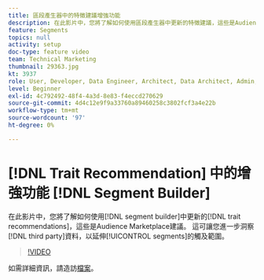 ```yaml
---
title: 區段產生器中的特徵建議增強功能
description: 在此影片中，您將了解如何使用區段產生器中更新的特徵建議，這些是Audience Marketplace建議。 這可讓您進一步洞察可延伸區段觸及範圍的第三方資料。
feature: Segments
topics: null
activity: setup
doc-type: feature video
team: Technical Marketing
thumbnail: 29363.jpg
kt: 3937
role: User, Developer, Data Engineer, Architect, Data Architect, Admin, Leader
level: Beginner
exl-id: 4c792492-48f4-4a3d-8e83-f4eccd270629
source-git-commit: 4d4c12e9f9a33760a89460258c3802fcf3a4e22b
workflow-type: tm+mt
source-wordcount: '97'
ht-degree: 0%

---
```


# [!DNL Trait Recommendation] 中的增強功能  [!DNL Segment Builder]

在此影片中，您將了解如何使用[!DNL segment builder]中更新的[!DNL trait recommendations]，這些是Audience Marketplace建議。 這可讓您進一步洞察[!DNL third party]資料，以延伸[!UICONTROL segments]的觸及範圍。

>[!VIDEO](https://video.tv.adobe.com/v/29363/?quality=12)

如需詳細資訊，請造訪[檔案](https://experienceleague.adobe.com/docs/audience-manager/user-guide/features/segments/trait-recommendations.html)。
